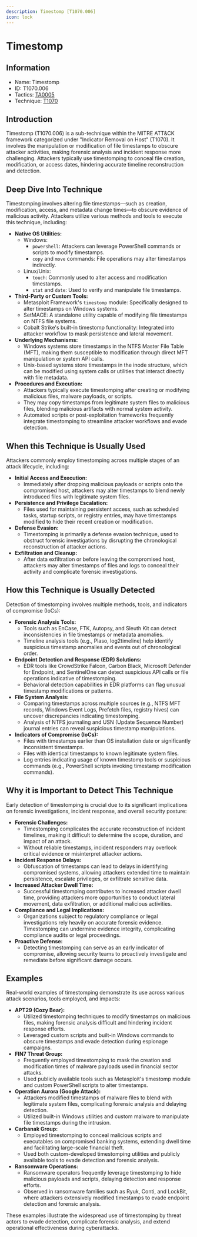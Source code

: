```yaml
---
description: Timestomp [T1070.006]
icon: lock
---
```


# Timestomp

## Information

* Name: Timestomp
* ID: T1070.006
* Tactics: [TA0005](../)
* Technique: [T1070](./)

## Introduction

Timestomp (T1070.006) is a sub-technique within the MITRE ATT\&CK framework categorized under "Indicator Removal on Host" (T1070). It involves the manipulation or modification of file timestamps to obscure attacker activities, making forensic analysis and incident response more challenging. Attackers typically use timestomping to conceal file creation, modification, or access dates, hindering accurate timeline reconstruction and detection.

## Deep Dive Into Technique

Timestomping involves altering file timestamps—such as creation, modification, access, and metadata change times—to obscure evidence of malicious activity. Attackers utilize various methods and tools to execute this technique, including:

* **Native OS Utilities:**
  * Windows:
    * `powershell`: Attackers can leverage PowerShell commands or scripts to modify timestamps.
    * `copy` and `move` commands: File operations may alter timestamps indirectly.
  * Linux/Unix:
    * `touch`: Commonly used to alter access and modification timestamps.
    * `stat` and `date`: Used to verify and manipulate file timestamps.
* **Third-Party or Custom Tools:**
  * Metasploit Framework's `timestomp` module: Specifically designed to alter timestamps on Windows systems.
  * SetMACE: A standalone utility capable of modifying file timestamps on NTFS file systems.
  * Cobalt Strike's built-in timestomp functionality: Integrated into attacker workflow to mask persistence and lateral movement.
* **Underlying Mechanisms:**
  * Windows systems store timestamps in the NTFS Master File Table (MFT), making them susceptible to modification through direct MFT manipulation or system API calls.
  * Unix-based systems store timestamps in the inode structure, which can be modified using system calls or utilities that interact directly with file metadata.
* **Procedures and Execution:**
  * Attackers typically execute timestomping after creating or modifying malicious files, malware payloads, or scripts.
  * They may copy timestamps from legitimate system files to malicious files, blending malicious artifacts with normal system activity.
  * Automated scripts or post-exploitation frameworks frequently integrate timestomping to streamline attacker workflows and evade detection.

## When this Technique is Usually Used

Attackers commonly employ timestomping across multiple stages of an attack lifecycle, including:

* **Initial Access and Execution:**
  * Immediately after dropping malicious payloads or scripts onto the compromised host, attackers may alter timestamps to blend newly introduced files with legitimate system files.
* **Persistence and Privilege Escalation:**
  * Files used for maintaining persistent access, such as scheduled tasks, startup scripts, or registry entries, may have timestamps modified to hide their recent creation or modification.
* **Defense Evasion:**
  * Timestomping is primarily a defense evasion technique, used to obstruct forensic investigations by disrupting the chronological reconstruction of attacker actions.
* **Exfiltration and Cleanup:**
  * After data exfiltration or before leaving the compromised host, attackers may alter timestamps of files and logs to conceal their activity and complicate forensic investigations.

## How this Technique is Usually Detected

Detection of timestomping involves multiple methods, tools, and indicators of compromise (IoCs):

* **Forensic Analysis Tools:**
  * Tools such as EnCase, FTK, Autopsy, and Sleuth Kit can detect inconsistencies in file timestamps or metadata anomalies.
  * Timeline analysis tools (e.g., Plaso, log2timeline) help identify suspicious timestamp anomalies and events out of chronological order.
* **Endpoint Detection and Response (EDR) Solutions:**
  * EDR tools like CrowdStrike Falcon, Carbon Black, Microsoft Defender for Endpoint, and SentinelOne can detect suspicious API calls or file operations indicative of timestomping.
  * Behavioral detection capabilities in EDR platforms can flag unusual timestamp modifications or patterns.
* **File System Analysis:**
  * Comparing timestamps across multiple sources (e.g., NTFS MFT records, Windows Event Logs, Prefetch files, registry hives) can uncover discrepancies indicating timestomping.
  * Analysis of NTFS journaling and USN (Update Sequence Number) journal entries can reveal suspicious timestamp manipulations.
* **Indicators of Compromise (IoCs):**
  * Files with timestamps earlier than OS installation date or significantly inconsistent timestamps.
  * Files with identical timestamps to known legitimate system files.
  * Log entries indicating usage of known timestomp tools or suspicious commands (e.g., PowerShell scripts invoking timestamp modification commands).

## Why it is Important to Detect This Technique

Early detection of timestomping is crucial due to its significant implications on forensic investigations, incident response, and overall security posture:

* **Forensic Challenges:**
  * Timestomping complicates the accurate reconstruction of incident timelines, making it difficult to determine the scope, duration, and impact of an attack.
  * Without reliable timestamps, incident responders may overlook critical evidence or misinterpret attacker actions.
* **Incident Response Delays:**
  * Obfuscation of timestamps can lead to delays in identifying compromised systems, allowing attackers extended time to maintain persistence, escalate privileges, or exfiltrate sensitive data.
* **Increased Attacker Dwell Time:**
  * Successful timestomping contributes to increased attacker dwell time, providing attackers more opportunities to conduct lateral movement, data exfiltration, or additional malicious activities.
* **Compliance and Legal Implications:**
  * Organizations subject to regulatory compliance or legal investigations rely heavily on accurate forensic evidence. Timestomping can undermine evidence integrity, complicating compliance audits or legal proceedings.
* **Proactive Defense:**
  * Detecting timestomping can serve as an early indicator of compromise, allowing security teams to proactively investigate and remediate before significant damage occurs.

## Examples

Real-world examples of timestomping demonstrate its use across various attack scenarios, tools employed, and impacts:

* **APT29 (Cozy Bear):**
  * Utilized timestomping techniques to modify timestamps on malicious files, making forensic analysis difficult and hindering incident response efforts.
  * Leveraged custom scripts and built-in Windows commands to obscure timestamps and evade detection during espionage campaigns.
* **FIN7 Threat Group:**
  * Frequently employed timestomping to mask the creation and modification times of malware payloads used in financial sector attacks.
  * Used publicly available tools such as Metasploit's timestomp module and custom PowerShell scripts to alter timestamps.
* **Operation Aurora (Google Attack):**
  * Attackers modified timestamps of malware files to blend with legitimate system files, complicating forensic analysis and delaying detection.
  * Utilized built-in Windows utilities and custom malware to manipulate file timestamps during the intrusion.
* **Carbanak Group:**
  * Employed timestomping to conceal malicious scripts and executables on compromised banking systems, extending dwell time and facilitating large-scale financial theft.
  * Used both custom-developed timestomping utilities and publicly available tools to evade detection and forensic analysis.
* **Ransomware Operations:**
  * Ransomware operators frequently leverage timestomping to hide malicious payloads and scripts, delaying detection and response efforts.
  * Observed in ransomware families such as Ryuk, Conti, and LockBit, where attackers extensively modified timestamps to evade endpoint detection and forensic analysis.

These examples illustrate the widespread use of timestomping by threat actors to evade detection, complicate forensic analysis, and extend operational effectiveness during cyberattacks.
